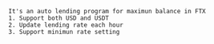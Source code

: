     It's an auto lending program for maximun balance in FTX
    1. Support both USD and USDT
    2. Update lending rate each hour
    3. Support minimun rate setting
